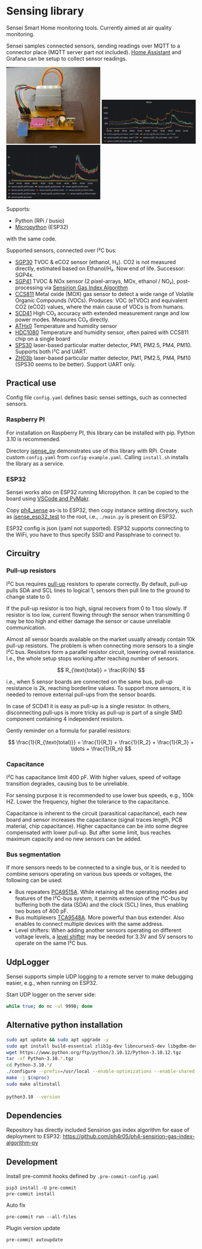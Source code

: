 # Sensing library

Sensei Smart Home monitoring tools. Currently aimed at air quality monitoring.

Sensei samples connected sensors, sending readings over MQTT to a connector place (MQTT server part not included).
[Home Assistant](https://www.home-assistant.io/) and Grafana can be setup to collect sensor readings.

[<img src="docs/img/sensor-board-fixed.jpg" width="250" />](docs/img/sensor-board-fixed.jpg)
[<img src="docs/img/grafana-liv.png" width="250" />](docs/img/grafana-liv.png)
[<img src="docs/img/grafana-pm.png" width="250" />](docs/img/grafana-pm.png)

Supports:
- Python (RPi / busio)
- [Micropython] (ESP32)

with the same code.

Supported sensors, connected over I²C bus:
- [SGP30] TVOC & eCO2 sensor (ethanol, H₂). CO2 is not measured directly, estimated based on Ethanol/H₂. Now end of life. Successor: SGP4x.
- [SGP41] TVOC & NOx sensor (2 pixel-arrays, MOx, ethanol / NO₂), post-processing via [Sensirion Gas Index Algorithm](https://github.com/ph4r05/ph4-sensirion-gas-index-algorithm-py)
- [CCS811] Metal oxide (MOX) gas sensor to detect a wide range of Volatile Organic Compounds (VOCs). Produces: VOC (eTVOC) and equivalent CO2 (eCO2) values, where the main cause of VOCs is from humans.
- [SCD41] High CO₂ accuracy with extended measurement range and low power modes. Measures CO₂ directly.
- [ATHx0] Temperature and humidity sensor
- [HDC1080] Temperature and humidity sensor, often paired with CCS811 chip on a single board
- [SPS30] laser-based particular matter detector, PM1, PM2.5, PM4, PM10. Supports both I²C and UART.
- [ZH03b] laser-based particular matter detector, PM1, PM2.5, PM4, PM10 (SPS30 seems to be better). Support UART only.

## Practical use
Config file `config.yaml` defines basic sensei settings, such as connected sensors.

### Raspberry PI
For installation on Raspberry PI, this library can be installed with pip. Python 3.10 is recommended.

Directory [isense_py](isense_py) demonstrates use of this library with RPi. Create custom `config.yaml` from
`config-example.yaml`. Calling `install.sh` installs the library as a service.

### ESP32
Sensei works also on ESP32 running Micropython. It can be copied to the board using [VSCode and PyMakr](https://randomnerdtutorials.com/micropython-esp32-esp8266-vs-code-pymakr/).

Copy [ph4_sense](ph4_sense) as-is to ESP32, then copy instance setting directory, such as [isense_esp32_test](isense_esp32_test)
to the root, i.e., `./main.py` is present on ESP32.

ESP32 config is json (yaml not supported). ESP32 supports connecting to the WiFi, you have to thus specify SSID and Passphrase to connect to.

## Circuitry

### Pull-up resistors
I²C bus requires [pull-up](https://rheingoldheavy.com/i2c-pull-resistors/) resistors to operate correctly.
By default, pull-up pulls SDA and SCL lines to logical 1, sensors then pull line to the ground to change state to 0.

If the pull-up resistor is too high, signal recovers from 0 to 1 too slowly. If resistor is too low, current flowing through
the sensor when transmitting 0 may be too high and either damage the sensor or cause unreliable communication.

Almost all sensor boards available on the market usually already contain 10k pull-up resistors.
The problem is when connecting more sensors to a single I²C bus. Resistors form a parallel resistor circuit, lowering
overall resistance. I.e., the whole setup stops working after reaching number of sensors.

$$ R_{\text{total}} = \frac{R}{N} $$

i.e., when 5 sensor boards are connected on the same bus, pull-up resistance is 2k, reaching borderline values.
To support more sensors, it is needed to remove external pull-ups from the sensor boards.

In case of SCD41 it is easy as pull-up is a single resistor. In others, disconnecting pull-ups is more tricky
as pull-up is part of a single SMD component containing 4 independent resistors.

Gently reminder on a formula for parallel resistors:

$$
\frac{1}{R_{\text{total}}} = \frac{1}{R_1} + \frac{1}{R_2} + \frac{1}{R_3} + \ldots + \frac{1}{R_n}
$$

### Capacitance
I²C has capacitance limit 400 pF. With higher values, speed of voltage transition degrades, causing bus to be unreliable.

For sensing purpose it is recommended to use lower bus speeds, e.g., 100k HZ. Lower the frequency, higher the tolerance
to the capacitance.

Capacitance is inherent to the circuit (parasitical capacitance), each new board and sensor increases the capacitance (signal traces length, PCB material, chip capacitance).
Higher capacitance can be into some degree compensated with lower pull-up. But after some limit, bus reaches maximum capacity and no new sensors can be added.

### Bus segmentation
If more sensors needs to be connected to a single bus, or it is needed to combine sensors operating on various bus speeds
or voltages, the following can be used:

- Bus repeaters [PCA9515A](https://www.nxp.com/docs/en/data-sheet/PCA9515A.pdf). While retaining all the operating modes and features of the I²C-bus system, it permits extension of the I²C-bus by buffering both the data (SDA) and the clock (SCL) lines, thus enabling two buses of 400 pF.
- Bus multiplexers [TCA9548A](https://www.ti.com/lit/ds/symlink/tca9548a.pdf). More powerful than bus extender. Also enables to connect multiple devices with the same address.
- Level shifters: When adding another sensors operating on different voltage levels, a [level shifter](https://cdn-shop.adafruit.com/datasheets/an97055.pdf) may be needed for 3.3V and 5V sensors to operate on the same I²C bus.

## UdpLogger

Sensei supports simple UDP logging to a remote server to make debugging easier, e.g., when running on ESP32.

Start UDP logger on the server side:

```bash
while true; do nc -ul 9998; done
```

## Alternative python installation

```bash
sudo apt update && sudo apt upgrade -y
sudo apt install build-essential zlib1g-dev libncurses5-dev libgdbm-dev libnss3-dev libssl-dev libreadline-dev libffi-dev libsqlite3-dev wget libbz2-dev
wget https://www.python.org/ftp/python/3.10.12/Python-3.10.12.tgz
tar -xf Python-3.10.*.tgz
cd Python-3.10.*/
./configure --prefix=/usr/local --enable-optimizations --enable-shared LDFLAGS="-Wl,-rpath /usr/local/lib"
make -j $(nproc)
sudo make altinstall

python3.10 --version
```

## Dependencies

Repository has directly included Sensirion gas index algorithm for ease of deployment to ESP32: https://github.com/ph4r05/ph4-sensirion-gas-index-algorithm-py

## Development

Install pre-commit hooks defined by `.pre-commit-config.yaml`

```shell
pip3 install -U pre-commit
pre-commit install
```

Auto fix
```shell
pre-commit run --all-files
```

Plugin version update
```shell
pre-commit autoupdate
```

[Micropython]: https://micropython.org/
[SGP30]: https://sensirion.com/products/catalog/SGP30/
[SGP41]: https://sensirion.com/media/documents/5FE8673C/61E96F50/Sensirion_Gas_Sensors_Datasheet_SGP41.pdf
[SCD41]: https://sensirion.com/products/catalog/SCD41
[CCS811]: https://www.sciosense.com/wp-content/uploads/2020/01/SC-001232-DS-2-CCS811B-Datasheet-Revision-2.pdf
[ATHx0]: https://cdn.sparkfun.com/assets/d/2/b/e/d/AHT20.pdf
[HDC1080]: https://www.ti.com/lit/ds/symlink/hdc1080.pdf
[SPS30]: https://sensirion.com/media/documents/8600FF88/616542B5/Sensirion_PM_Sensors_Datasheet_SPS30.pdf
[ZH03b]: https://www.winsen-sensor.com/d/files/zh03b-laser-dust-module-v2_1(2).pdf
